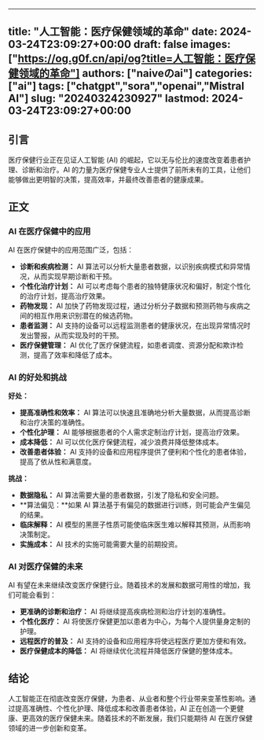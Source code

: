 
---
title: "人工智能：医疗保健领域的革命"
date: 2024-03-24T23:09:27+00:00
draft: false
images: ["https://og.g0f.cn/api/og?title=人工智能：医疗保健领域的革命"]
authors: ["naiveのai"]
categories: ["ai"]
tags: ["chatgpt","sora","openai","Mistral AI"]
slug: "20240324230927"
lastmod: 2024-03-24T23:09:27+00:00
---
## 引言

医疗保健行业正在见证人工智能 (AI) 的崛起，它以无与伦比的速度改变着患者护理、诊断和治疗。AI 的力量为医疗保健专业人士提供了前所未有的工具，让他们能够做出更明智的决策，提高效率，并最终改善患者的健康成果。

## 正文

### AI 在医疗保健中的应用

AI 在医疗保健中的应用范围广泛，包括：

- **诊断和疾病检测：** AI 算法可以分析大量患者数据，以识别疾病模式和异常情况，从而实现早期诊断和干预。
- **个性化治疗计划：** AI 可以考虑每个患者的独特健康状况和偏好，制定个性化的治疗计划，提高治疗效果。
- **药物发现：** AI 加快了药物发现过程，通过分析分子数据和预测药物与疾病之间的相互作用来识别潜在的候选药物。
- **患者监测：** AI 支持的设备可以远程监测患者的健康状况，在出现异常情况时发出警报，从而实现及时的干预。
- **医疗保健管理：** AI 优化了医疗保健流程，如患者调度、资源分配和欺诈检测，提高了效率和降低了成本。

### AI 的好处和挑战

**好处：**

- **提高准确性和效率：** AI 算法可以快速且准确地分析大量数据，从而提高诊断和治疗决策的准确性。
- **个性化护理：** AI 能够根据患者的个人需求定制治疗计划，提高治疗效果。
- **成本降低：** AI 可以优化医疗保健流程，减少浪费并降低整体成本。
- **改善患者体验：** AI 支持的设备和应用程序提供了便利和个性化的患者体验，提高了依从性和满意度。

**挑战：**

- **数据隐私：** AI 算法需要大量的患者数据，引发了隐私和安全问题。
- **算法偏见：**如果 AI 算法基于有偏见的数据进行训练，则可能会产生偏见的结果。
- **临床解释：** AI 模型的黑匣子性质可能使临床医生难以解释其预测，从而影响决策制定。
- **实施成本：** AI 技术的实施可能需要大量的前期投资。

### AI 对医疗保健的未来

AI 有望在未来继续改变医疗保健行业。随着技术的发展和数据可用性的增加，我们可能会看到：

- **更准确的诊断和治疗：** AI 将继续提高疾病检测和治疗计划的准确性。
- **个性化医疗：** AI 将使医疗保健更加以患者为中心，为每个人提供量身定制的护理。
- **远程医疗的普及：** AI 支持的设备和应用程序将使远程医疗更加方便和有效。
- **医疗保健成本的降低：** AI 将继续优化流程并降低医疗保健的整体成本。

## 结论

人工智能正在彻底改变医疗保健，为患者、从业者和整个行业带来变革性影响。通过提高准确性、个性化护理、降低成本和改善患者体验，AI 正在创造一个更健康、更高效的医疗保健未来。随着技术的不断发展，我们只能期待 AI 在医疗保健领域的进一步创新和变革。
